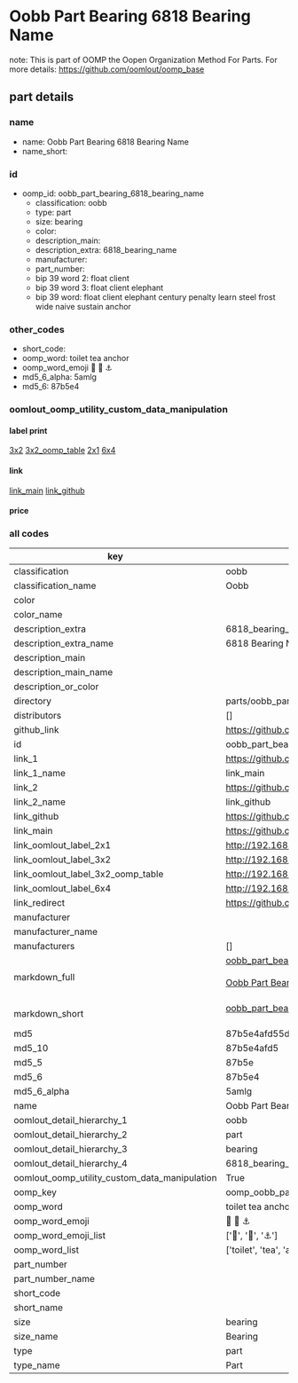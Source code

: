 # Oobb Part Bearing 6818 Bearing Name  

note: This is part of OOMP the Oopen Organization Method For Parts. For more details: https://github.com/oomlout/oomp_base

##  part details
  







### name
* name: Oobb Part Bearing 6818 Bearing Name
* name_short: 
### id
* oomp_id: oobb_part_bearing_6818_bearing_name
  * classification: oobb
  * type: part
  * size: bearing
  * color: 
  * description_main: 
  * description_extra: 6818_bearing_name
  * manufacturer: 
  * part_number: 
  * bip 39 word 2: float client
  * bip 39 word 3: float client elephant
  * bip 39 word: float client elephant century penalty learn steel frost wide naive sustain anchor

### other_codes
* short_code: 
* oomp_word: toilet tea anchor
* oomp_word_emoji :toilet: :tea: :anchor:
* md5_6_alpha: 5amlg
* md5_6: 87b5e4






### oomlout_oomp_utility_custom_data_manipulation
#### label print
[3x2](http://192.168.1.245:1112/?label=oomp%205amlg)
[3x2_oomp_table](http://192.168.1.108:1112/?label=oomp%205amlg)
[2x1](http://192.168.1.242:1112/?label=oomp%205amlg)
[6x4](http://192.168.1.55:1112/?label=oomp%205amlg)    

#### link

[link_main](https://github.com/oomlout/oomlout_oomp_version_1_messy/tree/main/parts/oobb_part_bearing_6818_bearing_name) [link_github](https://github.com/oomlout/oomlout_oomp_version_1_messy/tree/main/parts/oobb_part_bearing_6818_bearing_name)                             

#### price







### all codes 
| key | value |  
| --- | --- |  
| classification | oobb |  
| classification_name | Oobb |  
| color |  |  
| color_name |  |  
| description_extra | 6818_bearing_name |  
| description_extra_name | 6818 Bearing Name |  
| description_main |  |  
| description_main_name |  |  
| description_or_color |   |  
| directory | parts/oobb_part_bearing_6818_bearing_name |  
| distributors | [] |  
| github_link | https://github.com/oomlout/oomlout_oomp_part_src/tree/main/parts/oobb_part_bearing_6818_bearing_name |  
| id | oobb_part_bearing_6818_bearing_name |  
| link_1 | https://github.com/oomlout/oomlout_oomp_version_1_messy/tree/main/parts/oobb_part_bearing_6818_bearing_name |  
| link_1_name | link_main |  
| link_2 | https://github.com/oomlout/oomlout_oomp_version_1_messy/tree/main/parts/oobb_part_bearing_6818_bearing_name |  
| link_2_name | link_github |  
| link_github | https://github.com/oomlout/oomlout_oomp_version_1_messy/tree/main/parts/oobb_part_bearing_6818_bearing_name |  
| link_main | https://github.com/oomlout/oomlout_oomp_version_1_messy/tree/main/parts/oobb_part_bearing_6818_bearing_name |  
| link_oomlout_label_2x1 | http://192.168.1.242:1112/?label=oomp%205amlg |  
| link_oomlout_label_3x2 | http://192.168.1.245:1112/?label=oomp%205amlg |  
| link_oomlout_label_3x2_oomp_table | http://192.168.1.108:1112/?label=oomp%205amlg |  
| link_oomlout_label_6x4 | http://192.168.1.55:1112/?label=oomp%205amlg |  
| link_redirect | https://github.com/oomlout/oomlout_oomp_version_1_messy/tree/main/parts/oobb_part_bearing_6818_bearing_name |  
| manufacturer |  |  
| manufacturer_name |  |  
| manufacturers | [] |  
| markdown_full | [oobb_part_bearing_6818_bearing_name](none)<br>[](none)<br>[Oobb Part Bearing 6818 Bearing Name](none)<br><br> |  
| markdown_short | [oobb_part_bearing_6818_bearing_name](none)<br><br> |  
| md5 | 87b5e4afd55d7aa5fb5142568f8ab2c9 |  
| md5_10 | 87b5e4afd5 |  
| md5_5 | 87b5e |  
| md5_6 | 87b5e4 |  
| md5_6_alpha | 5amlg |  
| name | Oobb Part Bearing 6818 Bearing Name |  
| oomlout_detail_hierarchy_1 | oobb |  
| oomlout_detail_hierarchy_2 | part |  
| oomlout_detail_hierarchy_3 | bearing |  
| oomlout_detail_hierarchy_4 | 6818_bearing_name |  
| oomlout_oomp_utility_custom_data_manipulation | True |  
| oomp_key | oomp_oobb_part_bearing_6818_bearing_name |  
| oomp_word | toilet tea anchor |  
| oomp_word_emoji | :toilet: :tea: :anchor: |  
| oomp_word_emoji_list | [':toilet:', ':tea:', ':anchor:'] |  
| oomp_word_list | ['toilet', 'tea', 'anchor'] |  
| part_number |  |  
| part_number_name |  |  
| short_code |  |  
| short_name |  |  
| size | bearing |  
| size_name | Bearing |  
| type | part |  
| type_name | Part |  
